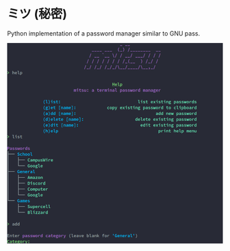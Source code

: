 # ミツ (秘密)

Python implementation of a password manager similar to GNU pass.

![image](./Img/mitsu.png)
